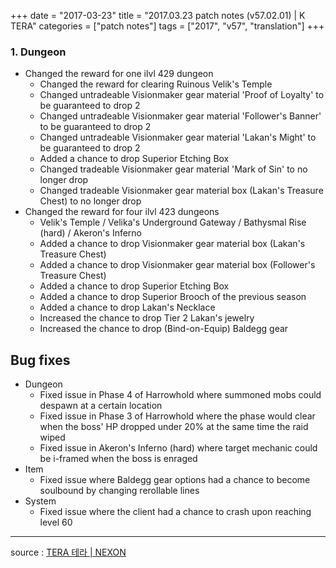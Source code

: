 +++
date = "2017-03-23"
title = "2017.03.23 patch notes (v57.02.01) | K TERA"
categories = ["patch notes"]
tags = ["2017", "v57", "translation"]
+++

### 1. Dungeon
- Changed the reward for one ilvl 429 dungeon
  - Changed the reward for clearing Ruinous Velik's Temple
  - Changed untradeable Visionmaker gear material 'Proof of Loyalty' to be guaranteed to drop 2
  - Changed untradeable Visionmaker gear material 'Follower's Banner' to be guaranteed to drop 2
  - Changed untradeable Visionmaker gear material 'Lakan's Might' to be guaranteed to drop 2
  - Added a chance to drop Superior Etching Box
  - Changed tradeable Visionmaker gear material 'Mark of Sin' to no longer drop
  - Changed tradeable Visionmaker gear material box (Lakan's Treasure Chest) to no longer drop
- Changed the reward for four ilvl 423 dungeons
  - Velik's Temple / Velika's Underground Gateway / Bathysmal Rise (hard) / Akeron's Inferno
  - Added a chance to drop Visionmaker gear material box (Lakan's Treasure Chest)
  - Added a chance to drop Visionmaker gear material box (Follower's Treasure Chest)
  - Added a chance to drop Superior Etching Box
  - Added a chance to drop Superior Brooch of the previous season
  - Added a chance to drop Lakan's Necklace
  - Increased the chance to drop Tier 2 Lakan's jewelry
  - Increased the chance to drop (Bind-on-Equip) Baldegg gear

## Bug fixes

- Dungeon
  - Fixed issue in Phase 4 of Harrowhold where summoned mobs could despawn at a certain location
  - Fixed issue in Phase 3 of Harrowhold where the phase would clear when the boss' HP dropped under 20% at the same time the raid wiped
  - Fixed issue in Akeron's Inferno (hard) where target mechanic could be i-framed when the boss is enraged
- Item
  - Fixed issue where Baldegg gear options had a chance to become soulbound by changing rerollable lines
- System
  - Fixed issue where the client had a chance to crash upon reaching level 60

----

source : [TERA 테라 | NEXON](http://tera.nexon.com/news/update/view.aspx?n4articlesn=270)
